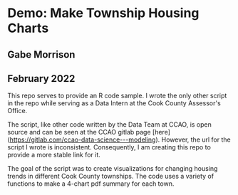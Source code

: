 # Demo: Make Township Housing Charts
## Gabe Morrison
## February 2022

This repo serves to provide an R code sample. I wrote the only other script in the repo while serving as a Data Intern at the Cook County Assessor's Office.

The script, like other code written by the Data Team at CCAO, is open source and can be seen at the CCAO gitlab page [here] (https://gitlab.com/ccao-data-science---modeling). However, the url for the script I wrote is inconsistent. Consequently, I am creating this repo to provide a more stable link for it. 

The goal of the script was to create visualizations for changing housing trends in different Cook County townships. The code uses a variety of functions to make a 4-chart pdf summary for each town. 
